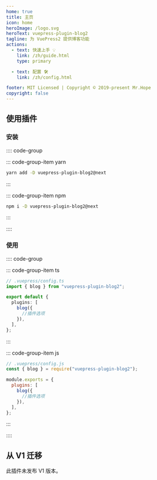 ```yaml
---
home: true
title: 主页
icon: home
heroImage: /logo.svg
heroText: vuepress-plugin-blog2
tagline: 为 VuePress2 提供博客功能
actions:
  - text: 快速上手 💡
    link: /zh/guide.html
    type: primary

  - text: 配置 🛠
    link: /zh/config.html

footer: MIT Licensed | Copyright © 2019-present Mr.Hope
copyright: false
---
```


## 使用插件

### 安装

:::: code-group

::: code-group-item yarn

```bash
yarn add -D vuepress-plugin-blog2@next
```

:::

::: code-group-item npm

```bash
npm i -D vuepress-plugin-blog2@next
```

:::

::::

### 使用

:::: code-group

::: code-group-item ts

```ts
// .vuepress/config.ts
import { blog } from "vuepress-plugin-blog2";

export default {
  plugins: [
    blog({
      //插件选项
    }),
  ],
};
```

:::

::: code-group-item js

```js
// .vuepress/config.js
const { blog } = require("vuepress-plugin-blog2");

module.exports = {
  plugins: [
    blog({
      //插件选项
    }),
  ],
};
```

:::

::::

## 从 V1 迁移

此插件未发布 V1 版本。
